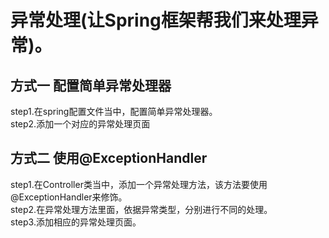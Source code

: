 # 异常处理(让Spring框架帮我们来处理异常)。
## 方式一 配置简单异常处理器
step1.在spring配置文件当中，配置简单异常处理器。<br/>
step2.添加一个对应的异常处理页面<br/>
## 方式二 使用@ExceptionHandler
step1.在Controller类当中，添加一个异常处理方法，该方法要使用@ExceptionHandler来修饰。<br/>
step2.在异常处理方法里面，依据异常类型，分别进行不同的处理。<br/>
step3.添加相应的异常处理页面。<br/>
